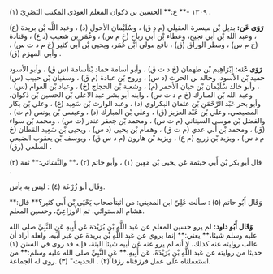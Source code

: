١٣٠٩ -** ع:** الحسين بن ذكوان المعلم العوذي المكتب البَصْرِيّ (١) .

**رَوَى عَن:** بديل بْن ميسرة العقيلي (م د ق) ، وسُلَيْمان الأحول (د) ، وعبد اللَّه بْن بريدة (ع) ، وعبد الله بْن أَبي نجيح، وعطاء بْن أَبي رباح (خ م س) ، وعُمَر بن شعيب (د ع) ، وقتادة (خ م س) ، ومطر الوراق (ق) ، نافع مولى ابْن عُمَر، ويحيى بْن أَبي كثير (خ م د ت س) ، وأبي المهزم (ق) .

**رَوَى عَنه:** إِبْرَاهِيم بْن طهمان (خ د ت ق) ، وأبو أسامة حماد بْنأسامة (س ق) ، وأبو الأسود حميد بْن الأسود، وخالد بن الحرث (د س) ، وروح بْن عبادة (م ق) ، وسفيان بْن حبيب (س) ، وأبو خالد سُلَيْمان بْن حيان الأحمر (م) ، وشعبة بْن الحجاج (خ) ، وعباد بْن العوام (س) ، وعبد الله بْن المبارك (خ م د ت س) ، وابنه أبو بشر عبد الاعلى بْن الحسين بْن ذكوان، وأبو بحر عَبْد الرَّحْمَنِ بْن عثمان البكراوي (د) ، وعبد الوارث بْن سَعِيد (ع) ، وعلي بْن بكار المصيصي، وعلي بْن عَبْد العزيز (ق) ، وعلي بْن المبارك (د) ، وعيسى بْن يونس (م ت) ، والفضل بْن موسى السيناني (م ت س) ، ومحمد بْن جعفر غندر (ت س) ، ومحمد بْن سواء (ق) ، ومحمد بْن أَبي عدي (م ت ق) ، وهمام بْن يحيى (د س) ، ويحيى بْن سَعِيد القطان (خ م د س) ، ويزيد بْن زريع (م ع) ، ويزيد بْن هارون (م د س ق) ، ويوسف بْن يعقوب الضبعي السلعي (رق) .

قال أبو بكر بْن أَبي خيثمة عَن يحيى بْن مَعِين (١) ، وأبو حاتم (٢) ،** والنَّسَائي:** ثقة (٣) .

وَقَال أبو زُرْعَة (٤) : ليس به بأس.

وَقَال أَبُو حاتم (٥) : سألت عَلِيّ ابن المديني: من أثبتأصحاب يَحْيَى بْن أَبي كثير؟** قال:** هشام الدستوائي، ثم الأَوزاعِيّ، وحسين المعلم.

**وَقَال أَبُو داود:** لم يرو حسين المعلم عن عَبد اللَّهِ بْنِ بُرَيْدَةَ عَن أَبِيهِ عَنِ النَّبِيِّ صلى الله عليه وسلم شيئا،** يعني:** إنما يروي عن عَبد اللَّهِ بْن بريدة عن غير أبيه. ولعله أراد أن غالب روايته عنه كذلك، لا أنه لم يرو عنه عَن أبيه شيئا البتة، فإنه قد روى في السنن (١) حديثا من روايته عن عَبد اللَّهِ بْنِ بُرَيْدَةَ، عَن أَبِيهِ،** عَنِ النَّبِيِّ صلى الله عليه وسلم:** من استعملناه على عمل فرزقناه رزقا (٢) . الحديث" (٣) .روى له الجماعة.